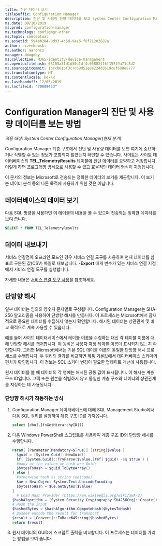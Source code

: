```yaml
---
title: 진단 데이터 보기
titleSuffix: Configuration Manager
description: 진단 및 사용량 현황 데이터를 보고 System Center Configuration Manager 계층 구조에 중요한 정보가 포함되어 있지 않은지 확인합니다.
ms.date: 09/10/2019
ms.prod: configuration-manager
ms.technology: configmgr-other
ms.topic: conceptual
ms.assetid: 594eb284-0d93-4c5d-9ae6-f0f71203682a
author: aczechowski
ms.author: aaroncz
manager: dougeby
ms.collection: M365-identity-device-management
ms.openlocfilehash: 68155a31d1d50d1df4c06882416f158f9a71c8d2
ms.sourcegitcommit: 1bccb61bf3c7c69d51e0e224d0619c8f608e8777
ms.translationtype: HT
ms.contentlocale: ko-KR
ms.lasthandoff: 12/05/2019
ms.locfileid: "70889433"
---
```

# <a name="how-to-view-diagnostics-and-usage-data-for-configuration-manager"></a>Configuration Manager의 진단 및 사용량 데이터를 보는 방법

*적용 대상: System Center Configuration Manager(현재 분기)*

Configuration Manager 계층 구조에서 진단 및 사용량 데이터를 보면 여기에 중요하거나 식별할 수 있는 정보가 포함되지 않았는지 확인할 수 있습니다. 사이트는 사이트 데이터베이스의 **TEL_TelemetryResults** 테이블에 진단 데이터를 요약하고 저장합니다. 이렇게 하면 프로그래밍 방식으로 사용할 수 있고 효율적인 데이터 형식이 지정됩니다.

이 문서의 정보는 Microsoft로 전송되는 정확한 데이터의 보기를 제공합니다. 이 보기는 데이터 분석 등의 다른 목적에 사용하기 위한 것은 아닙니다.  

## <a name="view-data-in-database"></a>데이터베이스의 데이터 보기

다음 SQL 명령을 사용하면 이 테이블의 내용을 볼 수 있으며 전송되는 정확한 데이터를 보여 줍니다.  

``` SQL
SELECT * FROM TEL_TelemetryResults
```

## <a name="export-the-data"></a>데이터 내보내기

서비스 연결점이 오프라인 모드인 경우 서비스 연결 도구를 사용하여 현재 데이터를 쉼표로 구분된 값(CSV) 파일로 내보냅니다. **-Export** 매개 변수가 있는 서비스 연결 지점에서 서비스 연결 도구를 실행합니다.

자세한 내용은 [서비스 연결 도구 사용](/sccm/core/servers/manage/use-the-service-connection-tool)을 참조하세요.

## <a name="bkmk_hashes"></a> 단방향 해시

일부 데이터는 임의의 영숫자 문자열로 구성됩니다. Configuration Manager는 SHA-256 알고리즘을 사용하여 단방향 해시를 만듭니다. 이 프로세스는 Microsoft에서 잠재적으로 중요한 데이터를 수집하지 않는지 확인합니다. 해시된 데이터는 상관관계 및 비교 목적으로 계속 사용할 수 있습니다.

예를 들어 사이트 데이터베이스에서 테이블 이름을 수집하는 대신 각 테이블 이름에 대해 단방향 해시를 캡처합니다. 이 동작은 사용자 지정 테이블 이름이 표시되지 않는지 확인합니다. 그러면 Microsoft에서는 기본 SQL 테이블 이름의 동일한 단방향 해시 프로세스를 수행합니다. 두 쿼리의 결과를 비교하면 제품 기본값에서 데이터베이스 스키마의 편차가 확인됩니다. 이 정보는 SQL 스키마 변경이 필요한 업데이트 개선에 사용됩니다.  

원시 데이터를 볼 때 데이터의 각 행에는 해시된 공통 값이 표시됩니다. 이 해시는 계층 구조 ID입니다. 고객 또는 원본을 식별하지 않고 동일한 계층 구조와 데이터의 상관관계를 지정하는 데 사용됩니다.

### <a name="how-the-one-way-hash-works"></a>단방향 해시가 작동하는 방식

1. Configuration Manager 데이터베이스에 대해 SQL Management Studio에서 다음 SQL 쿼리를 실행하여 계층 구조 ID를 가져옵니다.

    ``` SQL
    select [dbo].[fnGetHierarchyID]()
    ```

2. 다음 Windows PowerShell 스크립트를 사용하여 계층 구조 ID의 단방향 해시를 수행합니다.  

    ``` PowerShell
    Param( [Parameter(Mandatory=$True)] [string]$value )  
      $guid = [System.Guid]::NewGuid()  
      if( [System.Guid]::TryParse($value,[ref] $guid) -eq $true ) {  
      #many of the values we hash are Guids  
      $bytesToHash = $guid.ToByteArray()  
    } else {  
      #otherwise hash as string (unicode)  
      $ue = New-Object System.Text.UnicodeEncoding  
      $bytesToHash = $ue.GetBytes($value)
    }  
      # Load Hash Provider (https://en.wikipedia.org/wiki/SHA-2)
    $hashAlgorithm = [System.Security.Cryptography.SHA256Cng]::Create()
    # Hash the input
    $hashedBytes = $hashAlgorithm.ComputeHash($bytesToHash)
    # Base64 encode the result for transport
    $result = [Convert]::ToBase64String($hashedBytes)
    return $result
    ```

3. 원시 데이터의 GUID에 스크립트 출력을 비교합니다. 이 프로세스는 데이터를 가리는 방법을 보여 줍니다.
